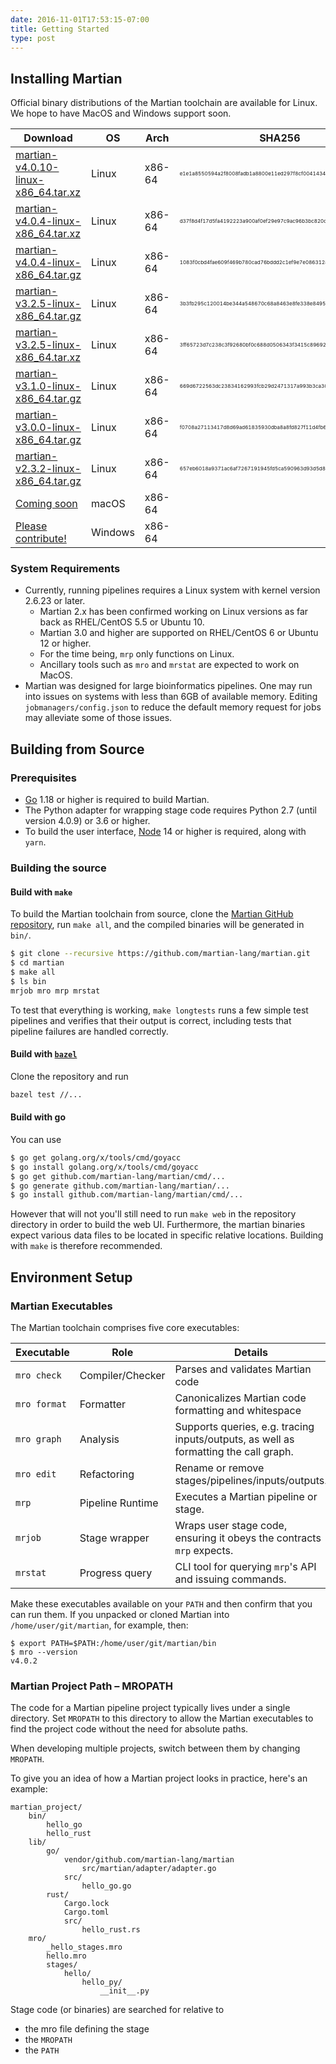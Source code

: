 ```yaml
---
date: 2016-11-01T17:53:15-07:00
title: Getting Started
type: post
---
```


## Installing Martian

Official binary distributions of the Martian toolchain are available for Linux.
We hope to have MacOS and Windows support soon.

|Download|OS|Arch|SHA256|
|---|---|---|---|
|[martian-v4.0.10-linux-x86_64.tar.xz](https://github.com/martian-lang/martian/releases/download/v4.0.10/martian-v4.0.10-linux-x86_64.tar.xz)|Linux|x86-64|<span style="font-size: 8px">e1e1a8550594a2f8008fadb1a8800e11ed297f8cf004143457dd8e1a186ad01d</span>|
|[martian-v4.0.4-linux-x86_64.tar.xz](https://github.com/martian-lang/martian/releases/download/v4.0.4/martian-v4.0.4-linux-x86_64.tar.xz)|Linux|x86-64|<span style="font-size: 8px">d37f8d4f17d5fa4192223a900af0ef29e97c9ac96b3bc820c2ad49162fec1584</span>|
|[martian-v4.0.4-linux-x86_64.tar.gz](https://github.com/martian-lang/martian/releases/download/v4.0.4/martian-v4.0.4-linux-x86_64.tar.gz)|Linux|x86-64|<span style="font-size: 8px">1083f0cbd4fae609f469b780cad76bddd2c1ef9e7e086312844b001d47aad5ae</span>|
|[martian-v3.2.5-linux-x86_64.tar.gz](https://github.com/martian-lang/martian/releases/download/v3.2.5/martian-v3.2.5-linux-x86_64.tar.gz)|Linux|x86-64|<span style="font-size: 8px">3b3fb295c120014be344a548670c68a8463e8fe338e84955728e74886c3b5762</span>|
|[martian-v3.2.5-linux-x86_64.tar.xz](https://github.com/martian-lang/martian/releases/download/v3.2.5/martian-v3.2.5-linux-x86_64.tar.xz)|Linux|x86-64|<span style="font-size: 8px">3ff65723d7c238c3f92680bf0c688d0506343f3415c89692802ebfb183b9d23f</span>|
|[martian-v3.1.0-linux-x86_64.tar.gz](https://github.com/martian-lang/martian/releases/download/v3.1.0/martian-v3.1.0-linux-x86_64.tar.gz)|Linux|x86-64|<span style="font-size: 8px">669d6722563dc23834162993fcb29d2471317a993b3ca30782fa879b8a6f94ff</span>|
|[martian-v3.0.0-linux-x86_64.tar.gz](https://github.com/martian-lang/martian/releases/download/v3.0.0/martian-v3.0.0-linux-x86_64.tar.gz)|Linux|x86-64|<span style="font-size: 8px">f0708a27113417d8d69ad61835930dba8a8fd827f11d4fb6ce5c6108e773a57e</span>|
|[martian-v2.3.2-linux-x86_64.tar.gz](https://github.com/martian-lang/martian/releases/download/v2.3.2/martian-v2.3.2-linux-x86_64.tar.gz)|Linux|x86-64|<span style="font-size: 8px">657eb6018a9371ac6af7267191945fd5ca590963d93d5d8096078f37d92b1107</span>|
|[Coming soon](https://github.com/martian-lang/martian/blob/master/.github/CONTRIBUTING.md)|macOS|x86-64|
|[Please contribute!](https://github.com/martian-lang/martian/blob/master/.github/CONTRIBUTING.md)|Windows|x86-64|

### System Requirements

* Currently, running pipelines requires a Linux system with kernel version 2.6.23 or later.
  * Martian 2.x has been confirmed working on Linux versions as far back as RHEL/CentOS 5.5 or Ubuntu 10.
  * Martian 3.0 and higher are supported on RHEL/CentOS 6 or Ubuntu 12 or higher.
  * For the time being, `mrp` only functions on Linux.
  * Ancillary tools such as `mro` and `mrstat` are expected to work on MacOS.
* Martian was designed for large bioinformatics pipelines.  One may run into issues on systems with less than 6GB of available memory.  Editing `jobmanagers/config.json` to reduce the default memory request for jobs may alleviate some of those issues.

## Building from Source

### Prerequisites

* [Go](https://golang.org) 1.18 or higher is required to build Martian.
* The Python adapter for wrapping stage code requires Python 2.7 (until version 4.0.9) or 3.6 or higher.
* To build the user interface, [Node](https://nodejs.org) 14 or higher is required, along with `yarn`.

### Building the source

#### Build with `make`

To build the Martian toolchain from source, clone the [Martian GitHub repository](https://github.com/martian-lang/martian), run `make all`, and the compiled binaries will be generated in `bin/`.

```sh
$ git clone --recursive https://github.com/martian-lang/martian.git
$ cd martian
$ make all
$ ls bin
mrjob mro mrp mrstat
```

To test that everything is working, `make longtests` runs a few simple test pipelines
and verifies that their output is correct, including tests that pipeline failures are
handled correctly.

#### Build with [`bazel`](https://bazel.build)

Clone the repository and run
```sh
bazel test //...
```

#### Build with go

You can use
```sh
$ go get golang.org/x/tools/cmd/goyacc
$ go install golang.org/x/tools/cmd/goyacc
$ go get github.com/martian-lang/martian/cmd/...
$ go generate github.com/martian-lang/martian/...
$ go install github.com/martian-lang/martian/cmd/...
```
However that will not you'll still need to run `make web` in the repository
directory in order to build the web UI.  Furthermore, the martian binaries
expect various data files to be located in specific relative locations.
Building with `make` is therefore recommended.

## Environment Setup

### Martian Executables

The Martian toolchain comprises five core executables:

|Executable|Role|Details|
|---|---|---|
|`mro check` |Compiler/Checker|Parses and validates Martian code
|`mro format`|Formatter       |Canonicalizes Martian code formatting and whitespace
|`mro graph` |Analysis        |Supports queries, e.g. tracing inputs/outputs, as well as formatting the call graph.
|`mro edit`  |Refactoring     |Rename or remove stages/pipelines/inputs/outputs.
|`mrp`       |Pipeline Runtime|Executes a Martian pipeline or stage.
|`mrjob`     |Stage wrapper   |Wraps user stage code, ensuring it obeys the contracts `mrp` expects.
|`mrstat`    |Progress query  |CLI tool for querying `mrp`'s API and issuing commands.

Make these executables available on your `PATH` and then confirm that you can run them. If you unpacked or cloned Martian into `/home/user/git/martian`, for example, then:

~~~~
$ export PATH=$PATH:/home/user/git/martian/bin
$ mro --version
v4.0.2
~~~~

### Martian Project Path – MROPATH

The code for a Martian pipeline project typically lives under a single directory. Set `MROPATH` to this directory to allow the Martian executables to find the project code without the need for absolute paths.

When developing multiple projects, switch between them by changing `MROPATH`.

To give you an idea of how a Martian project looks in practice, here's an example:

~~~~
martian_project/
    bin/
        hello_go
        hello_rust
    lib/
        go/
            vendor/github.com/martian-lang/martian
                src/martian/adapter/adapter.go
            src/
                hello_go.go
        rust/
            Cargo.lock
            Cargo.toml
            src/
                hello_rust.rs
    mro/
        _hello_stages.mro
        hello.mro
        stages/
            hello/
                hello_py/
                    __init__.py
~~~~

Stage code (or binaries) are searched for relative to
* the mro file defining the stage
* the `MROPATH`
* the `PATH`
